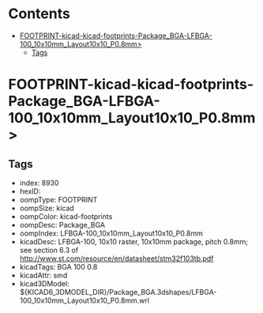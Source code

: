 



Contents
========

* [FOOTPRINT-kicad-kicad-footprints-Package_BGA-LFBGA-100_10x10mm_Layout10x10_P0.8mm>](#footprint-kicad-kicad-footprints-package_bga-lfbga-100_10x10mm_layout10x10_p08mm)
	* [Tags](#tags)

# FOOTPRINT-kicad-kicad-footprints-Package_BGA-LFBGA-100_10x10mm_Layout10x10_P0.8mm>

## Tags

- index: 8930
- hexID: 
- oompType: FOOTPRINT
- oompSize: kicad
- oompColor: kicad-footprints
- oompDesc: Package_BGA
- oompIndex: LFBGA-100_10x10mm_Layout10x10_P0.8mm
- kicadDesc: LFBGA-100, 10x10 raster, 10x10mm package, pitch 0.8mm; see section 6.3 of http://www.st.com/resource/en/datasheet/stm32f103tb.pdf
- kicadTags: BGA 100 0.8
- kicadAttr: smd
- kicad3DModel: ${KICAD6_3DMODEL_DIR}/Package_BGA.3dshapes/LFBGA-100_10x10mm_Layout10x10_P0.8mm.wrl
